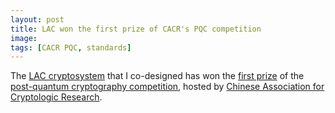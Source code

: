 ```yaml
---
layout: post
title: LAC won the first prize of CACR's PQC competition
image:
tags: [CACR PQC, standards]
---
```


The [LAC cryptosystem](https://eprint.iacr.org/2018/1009.pdf) that I co-designed has won the [first prize](https://m.cacrnet.org.cn/site/content/854.html?from=timeline&isappinstalled=0) of the [post-quantum cryptography competition](https://www.cacrnet.org.cn/site/content/838.html), hosted by [Chinese Association for Cryptologic Research](https://www.cacrnet.org.cn).
